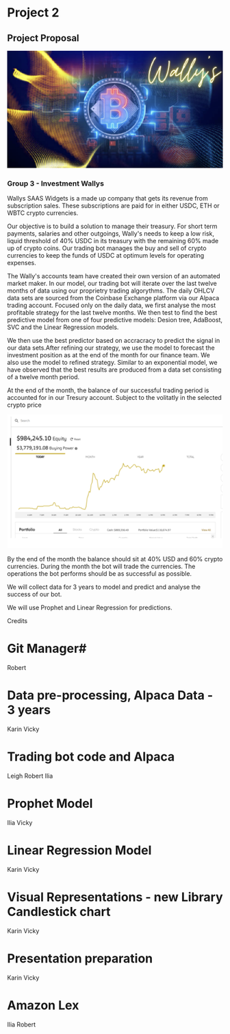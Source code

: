 # Project 2 #

## Project Proposal ##

![Screenshot](Wally's_2.png)

### Group 3 - Investment Wallys ###


Wallys SAAS Widgets is a made up company that gets its revenue from subscription sales.
These subscriptions are paid for in either USDC, ETH or WBTC crypto currencies. 

Our objective is to build a solution to manage their treasury. For short term payments, salaries and other outgoings, Wally's needs to keep a low risk, liquid threshold of 40% USDC in its treasury with the remaining 60% made up of crypto coins.  Our trading bot manages the buy and sell of crypto currencies to keep the funds of USDC at optimum levels for operating expenses.  

The Wally's accounts team have created their own version of an automated market maker. In our model, our trading bot will iterate over the last twelve months of data using our proprietry trading algorythms. The daily OHLCV data sets are sourced from the Coinbase Exchange platform via our Alpaca trading account. Focused only on the daily data, we first analyse the most profitable strategy for the last twelve months. We then test to find the best predictive model from one of four predictive models: Desion tree, AdaBoost, SVC and the Linear Regression models. 

We then use the best predictor based on accracracy to predict the signal in our data sets.After refining our strategy, we use the model to forecast the investment position as at the end of the month for our finance team. We also use the model to refined strategy. Similar to an exponential model, we have observed that the best results are produced from a data set consisting of a twelve month period.

At the end of the month, the balance of our successful trading period is accounted for in our Tresury account. Subject to the volitatly in the selected crypto price

![Screenshot2](Screenshot2.png)

By the end of the month the balance should sit at 40% USD and 60% crypto currencies.  During the month the bot will trade the currencies.  The operations the bot performs should be as successful as possible.
 
We will collect data for 3 years to model and predict and analyse the success of our bot.  

We will use Prophet and Linear Regression for predictions. 


Credits

# Git Manager# 
Robert

# Data pre-processing, Alpaca Data - 3 years #
Karin
Vicky

# Trading bot code and Alpaca #
Leigh
Robert
Ilia

# Prophet Model #
Ilia
Vicky

# Linear Regression Model #
Karin
Vicky

# Visual Representations - new Library Candlestick chart #
Karin
Vicky


# Presentation preparation #
Karin
Vicky

# Amazon Lex #
Ilia
Robert
